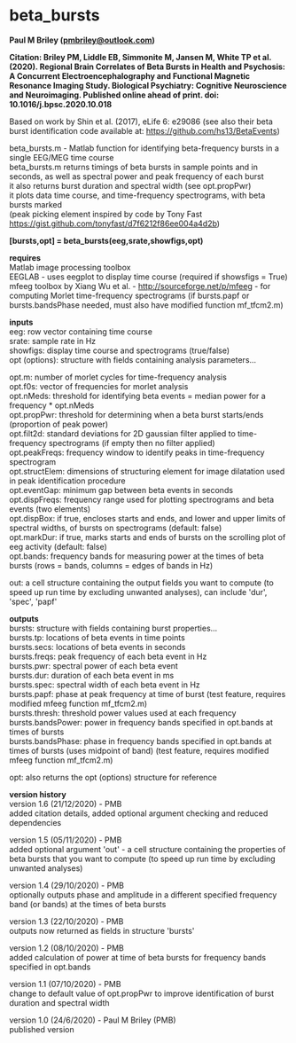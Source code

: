 # beta_bursts  
**Paul M Briley (pmbriley@outlook.com)**  
  
**Citation: Briley PM, Liddle EB, Simmonite M, Jansen M, White TP et al. (2020). Regional Brain Correlates of Beta Bursts in Health and Psychosis: A Concurrent Electroencephalography and Functional Magnetic Resonance Imaging Study. Biological Psychiatry: Cognitive Neuroscience and Neuroimaging. Published online ahead of print. doi: 10.1016/j.bpsc.2020.10.018**  
  
Based on work by Shin et al. (2017), eLife 6: e29086 (see also their beta burst identification code available at: https://github.com/hs13/BetaEvents)  
  
beta_bursts.m - Matlab function for identifying beta-frequency bursts in a single EEG/MEG time course  
beta_bursts.m returns timings of beta bursts in sample points and in seconds, as well as spectral power and peak frequency of each burst  
it also returns burst duration and spectral width (see opt.propPwr)  
it plots data time course, and time-frequency spectrograms, with beta bursts marked  
(peak picking element inspired by code by Tony Fast https://gist.github.com/tonyfast/d7f6212f86ee004a4d2b)  
  
**[bursts,opt] = beta_bursts(eeg,srate,showfigs,opt)**  
  
**requires**  
Matlab image processing toolbox  
EEGLAB - uses eegplot to display time course (required if showsfigs = True)  
mfeeg toolbox by Xiang Wu et al. - http://sourceforge.net/p/mfeeg - for computing Morlet time-frequency spectrograms (if bursts.papf or bursts.bandsPhase needed, must also have modified function mf_tfcm2.m)  
  
**inputs**  
eeg: row vector containing time course  
srate: sample rate in Hz  
showfigs: display time course and spectrograms (true/false)  
opt (options): structure with fields containing analysis parameters...  
  
opt.m: number of morlet cycles for time-frequency analysis  
opt.f0s: vector of frequencies for morlet analysis  
opt.nMeds: threshold for identifying beta events = median power for a frequency * opt.nMeds  
opt.propPwr: threshold for determining when a beta burst starts/ends (proportion of peak power)  
opt.filt2d: standard deviations for 2D gaussian filter applied to time-frequency spectrograms (if empty then no filter applied)  
opt.peakFreqs: frequency window to identify peaks in time-frequency spectrogram  
opt.structElem: dimensions of structuring element for image dilatation used in peak identification procedure  
opt.eventGap: minimum gap between beta events in seconds  
opt.dispFreqs: frequency range used for plotting spectrograms and beta events (two elements)  
opt.dispBox: if true, encloses starts and ends, and lower and upper limits of spectral widths, of bursts on spectrograms (default: false)  
opt.markDur: if true, marks starts and ends of bursts on the scrolling plot of eeg activity (default: false)  
opt.bands: frequency bands for measuring power at the times of beta bursts (rows = bands, columns = edges of bands in Hz)  
  
out: a cell structure containing the output fields you want to compute (to speed up run time by excluding unwanted analyses), can include 'dur', 'spec', 'papf'  
  
**outputs**  
bursts: structure with fields containing burst properties...  
bursts.tp: locations of beta events in time points  
bursts.secs: locations of beta events in seconds  
bursts.freqs: peak frequency of each beta event in Hz  
bursts.pwr: spectral power of each beta event  
bursts.dur: duration of each beta event in ms  
bursts.spec: spectral width of each beta event in Hz  
bursts.papf: phase at peak frequency at time of burst (test feature, requires modified mfeeg function mf_tfcm2.m)  
bursts.thresh: threshold power values used at each frequency  
bursts.bandsPower: power in frequency bands specified in opt.bands at times of bursts  
bursts.bandsPhase: phase in frequency bands specified in opt.bands at times of bursts (uses midpoint of band) (test feature, requires modified mfeeg function mf_tfcm2.m)  
  
opt: also returns the opt (options) structure for reference  
  
**version history**  
version 1.6 (21/12/2020) - PMB  
added citation details, added optional argument checking and reduced dependencies  
  
version 1.5 (05/11/2020) - PMB  
added optional argument 'out' - a cell structure containing the properties of beta bursts that you want to compute (to speed up run time by excluding unwanted analyses)  
  
version 1.4 (29/10/2020) - PMB  
optionally outputs phase and amplitude in a different specified frequency band (or bands) at the times of beta bursts  
  
version 1.3 (22/10/2020) - PMB  
outputs now returned as fields in structure 'bursts'  
  
version 1.2 (08/10/2020) - PMB  
added calculation of power at time of beta bursts for frequency bands specified in opt.bands  
  
version 1.1 (07/10/2020) - PMB  
change to default value of opt.propPwr to improve identification of burst duration and spectral width  
  
version 1.0 (24/6/2020) - Paul M Briley (PMB)  
published version  
  
